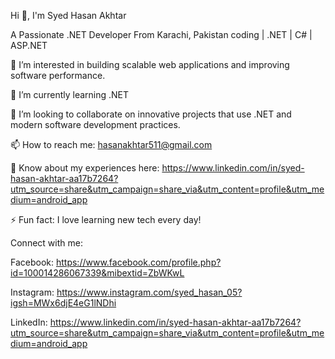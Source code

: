 Hi 👋, I'm Syed Hasan Akhtar

A Passionate .NET Developer From Karachi, Pakistan
coding | .NET | C# | ASP.NET

👀 I’m interested in building scalable web applications and improving software performance.

🌱 I’m currently learning .NET

💞️ I’m looking to collaborate on innovative projects that use .NET and modern software development practices.

📫 How to reach me: hasanakhtar511@gmail.com

📄 Know about my experiences here: https://www.linkedin.com/in/syed-hasan-akhtar-aa17b7264?utm_source=share&utm_campaign=share_via&utm_content=profile&utm_medium=android_app

⚡ Fun fact: I love learning new tech every day!

Connect with me:

Facebook: https://www.facebook.com/profile.php?id=100014286067339&mibextid=ZbWKwL

Instagram: https://www.instagram.com/syed_hasan_05?igsh=MWx6djE4eG1lNDhi

LinkedIn: https://www.linkedin.com/in/syed-hasan-akhtar-aa17b7264?utm_source=share&utm_campaign=share_via&utm_content=profile&utm_medium=android_app

